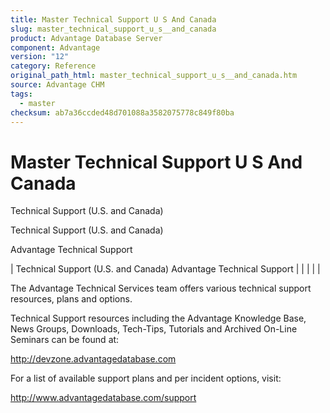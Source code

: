 ```yaml
---
title: Master Technical Support U S And Canada
slug: master_technical_support_u_s__and_canada
product: Advantage Database Server
component: Advantage
version: "12"
category: Reference
original_path_html: master_technical_support_u_s__and_canada.htm
source: Advantage CHM
tags:
  - master
checksum: ab7a36ccded48d701088a3582075778c849f80ba
---
```


# Master Technical Support U S And Canada

Technical Support (U.S. and Canada)

Technical Support (U.S. and Canada)

Advantage Technical Support

| Technical Support (U.S. and Canada)  Advantage Technical Support |  |  |  |  |

The Advantage Technical Services team offers various technical support resources, plans and options.

Technical Support resources including the Advantage Knowledge Base, News Groups, Downloads, Tech-Tips, Tutorials and Archived On-Line Seminars can be found at:

http://devzone.advantagedatabase.com

For a list of available support plans and per incident options, visit:

http://www.advantagedatabase.com/support
